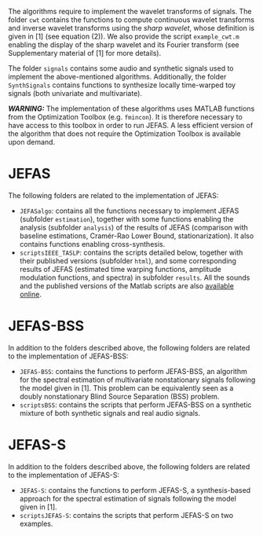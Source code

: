 

The algorithms require to implement the wavelet transforms of signals. The folder `cwt` contains the functions to compute continuous wavelet transforms and inverse wavelet transforms using the *sharp wavelet*, whose definition is given in [1] (see equation (2)). We also provide the script `example_cwt.m` enabling the display of the sharp wavelet and its Fourier transform (see Supplementary material of [1] for more details).

The folder `signals` contains some audio and synthetic signals used to implement the above-mentioned algorithms. Additionally, the folder `SynthSignals` contains functions to synthesize locally time-warped toy signals (both univariate and multivariate).

***WARNING:*** The implementation of these algorithms uses MATLAB functions from the Optimization Toolbox (e.g. `fmincon`). It is therefore necessary to have access to this toolbox in order to run JEFAS. A less efficient version of the algorithm that does not require the Optimization Toolbox is available upon demand.

# JEFAS
The following folders are related to the implementation of JEFAS:

* `JEFASalgo`: contains all the functions necessary to implement JEFAS (subfolder `estimation`), together with some functions enabling the analysis (subfolder `analysis`) of the results of JEFAS (comparison with baseline estimations, Cramér-Rao Lower Bound, stationarization). It also contains functions enabling cross-synthesis.
* `scriptsIEEE_TASLP`: contains the scripts detailed below, together with their published versions (subfolder `html`), and some corresponding results of JEFAS (estimated time warping functions, amplitude modulation functions, and spectra) in subfolder `results`. All the sounds and the published versions of the Matlab scripts are also [available online](http://meynard.perso.math.cnrs.fr/paperJEFAS/NonStationaryAudio.html).

# JEFAS-BSS
In addition to the folders described above, the following folders are related to the implementation of JEFAS-BSS:

* `JEFAS-BSS`: contains the functions to perform JEFAS-BSS, an algorithm for the spectral estimation of multivariate nonstationary signals following the model given in [1]. This problem can be equivalently seen as a doubly nonstationary Blind Source Separation (BSS) problem.
* `scriptsBSS`: contains the scripts that perform JEFAS-BSS on a synthetic mixture of both synthetic signals and real audio signals.

# JEFAS-S
In addition to the folders described above, the following folders are related to the implementation of JEFAS-S:

* `JEFAS-S`: contains the functions to perform JEFAS-S, a synthesis-based approach for the spectral estimation of signals following the model given in [1].
* `scriptsJEFAS-S`: contains the scripts that perform JEFAS-S on two examples.
